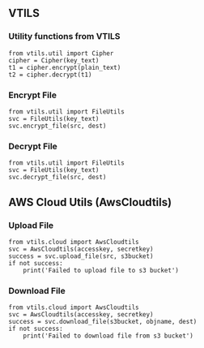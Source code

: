 ## VTILS

### Utility functions from VTILS

```
from vtils.util import Cipher  
cipher = Cipher(key_text)  
t1 = cipher.encrypt(plain_text)  
t2 = cipher.decrypt(t1)
```

### Encrypt File

```
from vtils.util import FileUtils
svc = FileUtils(key_text)
svc.encrypt_file(src, dest)
```

### Decrypt File

```
from vtils.util import FileUtils
svc = FileUtils(key_text)
svc.decrypt_file(src, dest)
```

## AWS Cloud Utils (AwsCloudtils)

### Upload File

```
from vtils.cloud import AwsCloudtils
svc = AwsCloudtils(accesskey, secretkey)
success = svc.upload_file(src, s3bucket)
if not success:
    print('Failed to upload file to s3 bucket')
```

### Download File

```
from vtils.cloud import AwsCloudtils
svc = AwsCloudtils(accesskey, secretkey)
success = svc.download_file(s3bucket, objname, dest)
if not success:
    print('Failed to download file from s3 bucket')
```



